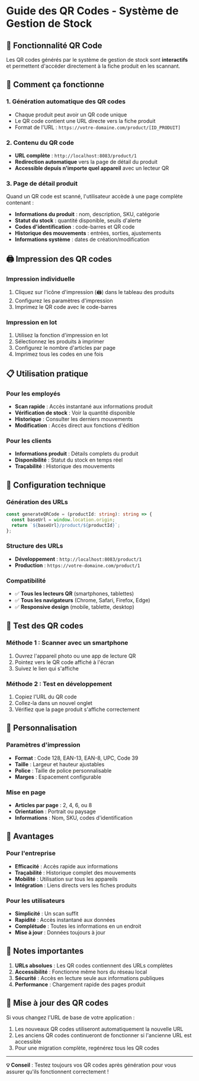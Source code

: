 # Guide des QR Codes - Système de Gestion de Stock

## 🎯 Fonctionnalité QR Code

Les QR codes générés par le système de gestion de stock sont **interactifs** et permettent d'accéder directement à la fiche produit en les scannant.

## 📱 Comment ça fonctionne

### 1. Génération automatique des QR codes
- Chaque produit peut avoir un QR code unique
- Le QR code contient une URL directe vers la fiche produit
- Format de l'URL : `https://votre-domaine.com/product/[ID_PRODUIT]`

### 2. Contenu du QR code
- **URL complète** : `http://localhost:8083/product/1`
- **Redirection automatique** vers la page de détail du produit
- **Accessible depuis n'importe quel appareil** avec un lecteur QR

### 3. Page de détail produit
Quand un QR code est scanné, l'utilisateur accède à une page complète contenant :
- **Informations du produit** : nom, description, SKU, catégorie
- **Statut du stock** : quantité disponible, seuils d'alerte
- **Codes d'identification** : code-barres et QR code
- **Historique des mouvements** : entrées, sorties, ajustements
- **Informations système** : dates de création/modification

## 🖨️ Impression des QR codes

### Impression individuelle
1. Cliquez sur l'icône d'impression (🖨️) dans le tableau des produits
2. Configurez les paramètres d'impression
3. Imprimez le QR code avec le code-barres

### Impression en lot
1. Utilisez la fonction d'impression en lot
2. Sélectionnez les produits à imprimer
3. Configurez le nombre d'articles par page
4. Imprimez tous les codes en une fois

## 📋 Utilisation pratique

### Pour les employés
- **Scan rapide** : Accès instantané aux informations produit
- **Vérification de stock** : Voir la quantité disponible
- **Historique** : Consulter les derniers mouvements
- **Modification** : Accès direct aux fonctions d'édition

### Pour les clients
- **Informations produit** : Détails complets du produit
- **Disponibilité** : Statut du stock en temps réel
- **Traçabilité** : Historique des mouvements

## 🔧 Configuration technique

### Génération des URLs
```typescript
const generateQRCode = (productId: string): string => {
  const baseUrl = window.location.origin;
  return `${baseUrl}/product/${productId}`;
};
```

### Structure des URLs
- **Développement** : `http://localhost:8083/product/1`
- **Production** : `https://votre-domaine.com/product/1`

### Compatibilité
- ✅ **Tous les lecteurs QR** (smartphones, tablettes)
- ✅ **Tous les navigateurs** (Chrome, Safari, Firefox, Edge)
- ✅ **Responsive design** (mobile, tablette, desktop)

## 📱 Test des QR codes

### Méthode 1 : Scanner avec un smartphone
1. Ouvrez l'appareil photo ou une app de lecture QR
2. Pointez vers le QR code affiché à l'écran
3. Suivez le lien qui s'affiche

### Méthode 2 : Test en développement
1. Copiez l'URL du QR code
2. Collez-la dans un nouvel onglet
3. Vérifiez que la page produit s'affiche correctement

## 🎨 Personnalisation

### Paramètres d'impression
- **Format** : Code 128, EAN-13, EAN-8, UPC, Code 39
- **Taille** : Largeur et hauteur ajustables
- **Police** : Taille de police personnalisable
- **Marges** : Espacement configurable

### Mise en page
- **Articles par page** : 2, 4, 6, ou 8
- **Orientation** : Portrait ou paysage
- **Informations** : Nom, SKU, codes d'identification

## 🚀 Avantages

### Pour l'entreprise
- **Efficacité** : Accès rapide aux informations
- **Traçabilité** : Historique complet des mouvements
- **Mobilité** : Utilisation sur tous les appareils
- **Intégration** : Liens directs vers les fiches produits

### Pour les utilisateurs
- **Simplicité** : Un scan suffit
- **Rapidité** : Accès instantané aux données
- **Complétude** : Toutes les informations en un endroit
- **Mise à jour** : Données toujours à jour

## 📝 Notes importantes

1. **URLs absolues** : Les QR codes contiennent des URLs complètes
2. **Accessibilité** : Fonctionne même hors du réseau local
3. **Sécurité** : Accès en lecture seule aux informations publiques
4. **Performance** : Chargement rapide des pages produit

## 🔄 Mise à jour des QR codes

Si vous changez l'URL de base de votre application :
1. Les nouveaux QR codes utiliseront automatiquement la nouvelle URL
2. Les anciens QR codes continueront de fonctionner si l'ancienne URL est accessible
3. Pour une migration complète, regénérez tous les QR codes

---

**💡 Conseil** : Testez toujours vos QR codes après génération pour vous assurer qu'ils fonctionnent correctement !








